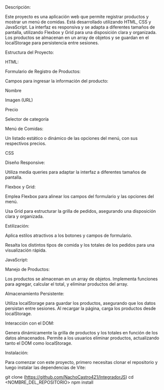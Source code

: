 Descripción:

Este proyecto es una aplicación web que permite registrar productos y mostrar un menú de comidas. Está desarrollado utilizando HTML, CSS y JavaScript. La interfaz es responsiva y se adapta a diferentes tamaños de pantalla, utilizando Flexbox y Grid para una disposición clara y organizada. Los productos se almacenan en un array de objetos y se guardan en el localStorage para persistencia entre sesiones.

Estructura del Proyecto:

HTML:

Formulario de Registro de Productos:

Campos para ingresar la información del producto:

Nombre

Imagen (URL)

Precio

Selector de categoría

Menú de Comidas:

Un listado estático o dinámico de las opciones del menú, con sus respectivos precios.

CSS

Diseño Responsive:

Utiliza media queries para adaptar la interfaz a diferentes tamaños de pantalla.

Flexbox y Grid:

Emplea Flexbox para alinear los campos del formulario y las opciones del menú.

Usa Grid para estructurar la grilla de pedidos, asegurando una disposición clara y organizada.

Estilización:

Aplica estilos atractivos a los botones y campos de formulario.

Resalta los distintos tipos de comida y los totales de los pedidos para una visualización rápida.

JavaScript:

Manejo de Productos:

Los productos se almacenan en un array de objetos.
Implementa funciones para agregar, calcular el total, y eliminar productos del array.

Almacenamiento Persistente:

Utiliza localStorage para guardar los productos, asegurando que los datos persistan entre sesiones.
Al recargar la página, carga los productos desde localStorage.

Interacción con el DOM:

Genera dinámicamente la grilla de productos y los totales en función de los datos almacenados.
Permite a los usuarios eliminar productos, actualizando tanto el DOM como localStorage.

Instalación:

Para comenzar con este proyecto, primero necesitas clonar el repositorio y luego instalar las dependencias de Vite:

git clone (https://github.com/NachoCastro421/IntegradorJS) cd <NOMBRE_DEL_REPOSITORIO> npm install

